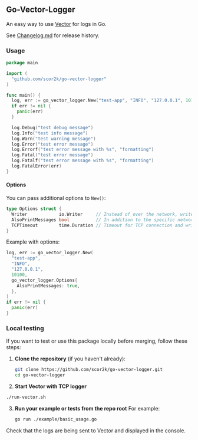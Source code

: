 ## Go-Vector-Logger

An easy way to use [Vector](https://vector.dev) for logs in Go.

See [Changelog.md](./Changelog.md) for release history.

### Usage

```go
package main

import (
  "github.com/scor2k/go-vector-logger"
)

func main() {
  log, err := go_vector_logger.New("test-app", "INFO", "127.0.0.1", 10100)
  if err != nil {
    panic(err)
  }

  log.Debug("test debug message")
  log.Info("test info message")
  log.Warn("test warning message")
  log.Error("test error message")
  log.Errorf("test error message with %s", "formatting")
  log.Fatal("test error message")
  log.Fatalf("test error message with %s", "formatting")
  log.FatalError(err)
}
```

#### Options

You can pass additional options to `New()`:

```go
type Options struct {
  Writer            io.Writer     // Instead of over the network, write the log messages just to this writer
  AlsoPrintMessages bool          // In addition to the specific network/writer, also log any messages to stdout
  TCPTimeout        time.Duration // Timeout for TCP connection and write. If zero, defaults to 1 second.
}
```

Example with options:

```go
log, err := go_vector_logger.New(
  "test-app",
  "INFO",
  "127.0.0.1",
  10100,
  go_vector_logger.Options{
    AlsoPrintMessages: true,
  },
)
if err != nil {
  panic(err)
}
```

### Local testing

If you want to test or use this package locally before merging, follow these steps:

1. **Clone the repository** (if you haven't already):

   ```sh
   git clone https://github.com/scor2k/go-vector-logger.git
   cd go-vector-logger
   ```

2. **Start Vector with TCP logger**

  ```sh
  ./run-vector.sh
  ```

3. **Run your example or tests from the repo root**
   For example:
   ```sh
   go run ./example/basic_usage.go
   ```

Check that the logs are being sent to Vector and displayed in the console.
